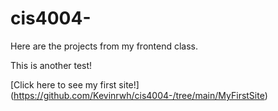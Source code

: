 # cis4004-
Here are the projects from my frontend class.

This is another test!

[Click here to see my first site!]
(https://github.com/Kevinrwh/cis4004-/tree/main/MyFirstSite)
